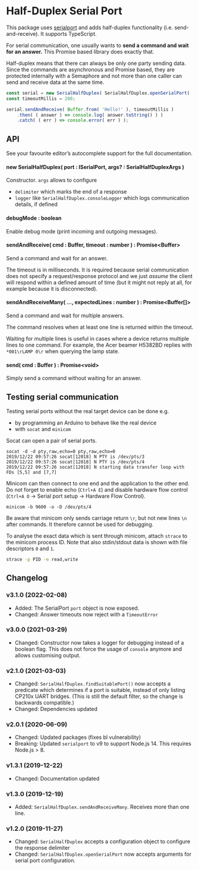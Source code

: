 # Half-Duplex Serial Port

This package uses [serialport](https://www.npmjs.com/package/serialport) and adds half-duplex functionality (i.e. send-and-receive).
It supports TypeScript.

For serial communication, one usually wants to **send a command and wait for an
answer.** This Promise based library does exactly that.

Half-duplex means that there can always be only one party sending data. Since the commands are asynchronous
and Promise based, they are protected internally with a Semaphore and not more than one caller can send and
receive data at the same time.

```javascript
const serial = new SerialHalfDuplex( SerialHalfDuplex.openSerialPort( '/dev/ttyUSB0' ) );
const timeoutMillis = 200;

serial.sendAndReceive( Buffer.from( 'Hello!' ), timeoutMillis )
    .then( ( answer ) => console.log( answer.toString() ) )
    .catch( ( err ) => console.error( err ) );
```

## API

See your favourite editor’s autocomplete support for the full documentation.


#### new SerialHalfDuplex( port : ISerialPort, args? : SerialHalfDuplexArgs )

Constructor. `args` allows to configure

* `delimiter` which marks the end of a response
* `logger` like `SerialHalfDuplex.consoleLogger` which logs communication
  details, if defined


#### debugMode : boolean

Enable debug mode (print incoming and outgoing messages).


#### sendAndReceive( cmd : Buffer, timeout : number ) : Promise&lt;Buffer&gt;

Send a command and wait for an answer.

The timeout is in milliseconds. It is required because serial communication
does not specify a request/response protocol and we just *assume* the client
will respond within a defined amount of time (but it might not reply at all,
for example because it is disconnected).


#### sendAndReceiveMany( …, expectedLines : number ) : Promise&lt;Buffer[]&gt;

Send a command and wait for multiple answers.

The command resolves when at least one line is returned within the timeout.

Waiting for multiple lines is useful in cases where a device returns multiple
lines to one command. For example, the Acer beamer H5382BD replies with
`*001\rLAMP 0\r` when querying the lamp state.


#### send( cmd : Buffer ) : Promise&lt;void&gt;

Simply send a command without waiting for an answer.


## Testing serial communication

Testing serial ports without the real target device can be done e.g.

* by programming an Arduino to behave like the real device
* with `socat` and `minicom`

Socat can open a pair of serial ports.

    socat -d -d pty,raw,echo=0 pty,raw,echo=0
    2019/12/22 09:57:26 socat[12018] N PTY is /dev/pts/3
    2019/12/22 09:57:26 socat[12018] N PTY is /dev/pts/4
    2019/12/22 09:57:26 socat[12018] N starting data transfer loop with FDs [5,5] and [7,7]

Minicom can then connect to one end and the application to the other end. Do
not forget to enable echo (`Ctrl+A E`) and disable hardware flow control
(`Ctrl+A O` → Serial port setup → Hardware Flow Control).

```
minicom -b 9600 -o -D /dev/pts/4
```

Be aware that minicom only sends carriage return `\r`, but not new lines `\n`
after commands. It therefore cannot be used for debugging.

To analyse the exact data which is sent through minicom, attach `strace` to the
minicom process ID. Note that also stdin/stdout data is shown with file
descriptors `0` and `1`.

```bash
strace -p PID -e read,write
```


## Changelog

### v3.1.0 (2022-02-08)

* Added: The SerialPort `port` object is now exposed.
* Changed: Answer timeouts now reject with a `TimeoutError`

### v3.0.0 (2021-03-29)

* Changed: Constructor now takes a logger for debugging instead of a boolean flag.
  This does not force the usage of `console` anymore and allows customising output.


### v2.1.0 (2021-03-03)

* Changed: `SerialHalfDuplex.findSuitablePort()` now accepts a predicate
  which determines if a port is suitable, instead of only listing CP210x UART bridges.
  (This is still the default filter, so the change is backwards compatible.)
* Changed: Dependencies updated

### v2.0.1 (2020-06-09)

* Changed: Updated packages (fixes bl vulnerability)
* Breaking: Updated `serialport` to v9 to support Node.js 14. This requires Node.js > 8.

### v1.3.1 (2019-12-22)

* Changed: Documentation updated

### v1.3.0 (2019-12-19)

* Added: `SerialHalfDuplex.sendAndReceiveMany`. Receives more than one line.

### v1.2.0 (2019-11-27)

* Changed: `SerialHalfDuplex` accepts a configuration object to configure the response delimiter
* Changed: `SerialHalfDuplex.openSerialPort` now accepts arguments for serial port configuration.
